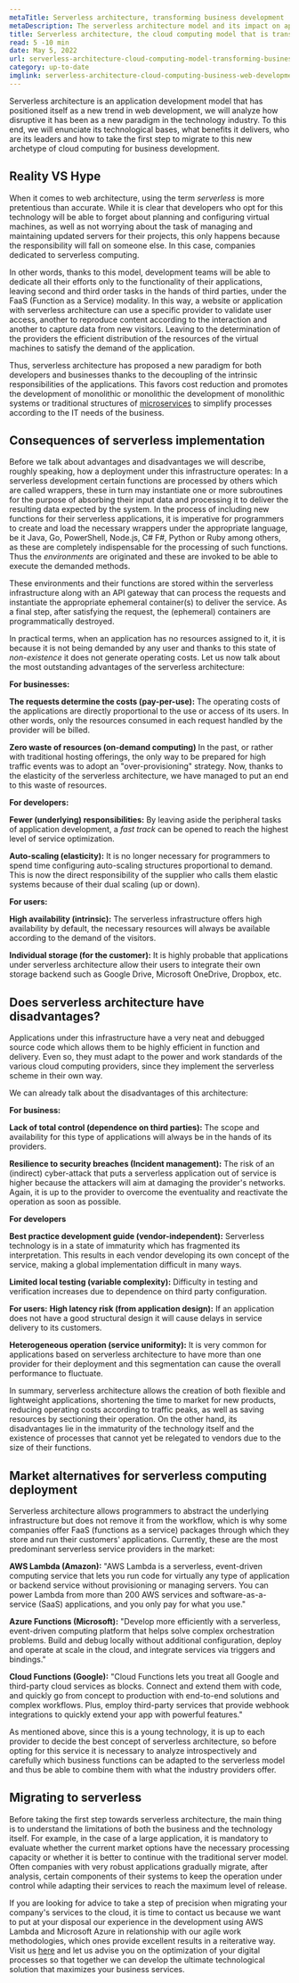```yaml
---
metaTitle: Serverless architecture, transforming business development
metaDescription: The serverless architecture model and its impact on application development and technology.
title: Serverless architecture, the cloud computing model that is transforming business technological development
read: 5 -10 min
date: May 5, 2022
url: serverless-architecture-cloud-computing-model-transforming-business-web-development
category: up-to-date
imglink: serverless-architecture-cloud-computing-business-web-development.jpg
---
```


Serverless architecture is an application development model that has positioned itself as a new trend in web development, we will analyze how disruptive it has been as a new paradigm in the technology industry. To this end, we will enunciate its technological bases, what benefits it delivers, who are its leaders and how to take the first step to migrate to this new archetype of cloud computing for business development.

## Reality VS Hype

When it comes to web architecture, using the term _serverless_ is more pretentious than accurate. While it is clear that developers who opt for this technology will be able to forget about planning and configuring virtual machines, as well as not worrying about the task of managing and maintaining updated servers for their projects, this only happens because the responsibility will fall on someone else. In this case, companies dedicated to serverless computing.

In other words, thanks to this model, development teams will be able to dedicate all their efforts only to the functionality of their applications, leaving second and third order tasks in the hands of third parties, under the FaaS (Function as a Service) modality.
In this way, a website or application with serverless architecture can use a specific provider to validate user access, another to reproduce content according to the interaction and another to capture data from new visitors. Leaving to the determination of the providers the efficient distribution of the resources of the virtual machines to satisfy the demand of the application.

Thus, serverless architecture has proposed a new paradigm for both developers and businesses thanks to the decoupling of the intrinsic responsibilities of the applications. This favors cost reduction and promotes the development of monolithic or monolithic
the development of monolithic systems or traditional structures of [microservices](https://www.dreamcodesoft.com/everything-you-need-to-know-about-microservices) to simplify processes according to the IT needs of the business.

## Consequences of serverless implementation

Before we talk about advantages and disadvantages we will describe, roughly speaking, how a deployment under this infrastructure operates:
In a serverless development certain functions are processed by others which are called wrappers, these in turn may instantiate one or more subroutines for the purpose of absorbing their input data and processing it to deliver the resulting data expected by the system.
In the process of including new functions for their serverless applications, it is imperative for programmers to create and load the necessary wrappers under the appropriate language, be it Java, Go, PowerShell, Node.js, C# F#, Python or Ruby among others, as these are completely indispensable for the processing of such functions. Thus the _environments_ are originated and these are invoked to be able to execute the demanded methods.

These environments and their functions are stored within the serverless infrastructure along with an API gateway that can process the requests and instantiate the appropriate ephemeral container(s) to deliver the service. As a final step, after satisfying the request, the (ephemeral) containers are programmatically destroyed.

In practical terms, when an application has no resources assigned to it, it is because it is not being demanded by any user and thanks to this state of _non-existence_ it does not generate operating costs.
Let us now talk about the most outstanding advantages of the serverless architecture:

**For businesses:**

**The requests determine the costs (pay-per-use):**
The operating costs of the applications are directly proportional to the use or access of its users. In other words, only the resources consumed in each request handled by the provider will be billed.

**Zero waste of resources (on-demand computing)**
In the past, or rather with traditional hosting offerings, the only way to be prepared for high traffic events was to adopt an "over-provisioning" strategy. Now, thanks to the elasticity of the serverless architecture, we have managed to put an end to this waste of resources.

**For developers:**

**Fewer (underlying) responsibilities:**
By leaving aside the peripheral tasks of application development, a _fast track_ can be opened to reach the highest level of service optimization.

**Auto-scaling (elasticity):**
It is no longer necessary for programmers to spend time configuring auto-scaling structures proportional to demand. This is now the direct responsibility of the supplier who calls them elastic systems because of their dual scaling (up or down).

**For users:**

**High availability (intrinsic):**
The serverless infrastructure offers high availability by default, the necessary resources will always be available according to the demand of the visitors.

**Individual storage (for the customer):**
It is highly probable that applications under serverless architecture allow their users to integrate their own storage backend such as Google Drive, Microsoft OneDrive, Dropbox, etc.

## Does serverless architecture have disadvantages?

Applications under this infrastructure have a very neat and debugged source code which allows them to be highly efficient in function and delivery. Even so, they must adapt to the power and work standards of the various cloud computing providers, since they implement the serverless scheme in their own way.

We can already talk about the disadvantages of this architecture:

**For business:**

**Lack of total control (dependence on third parties):**
The scope and availability for this type of applications will always be in the hands of its providers.

**Resilience to security breaches (Incident management):**
The risk of an (indirect) cyber-attack that puts a serverless application out of service is higher because the attackers will aim at damaging the provider's networks. Again, it is up to the provider to overcome the eventuality and reactivate the operation as soon as possible.

**For developers**

**Best practice development guide (vendor-independent):**
Serverless technology is in a state of immaturity which has fragmented its interpretation. This results in each vendor developing its own concept of the service, making a global implementation difficult in many ways.

**Limited local testing (variable complexity):**
Difficulty in testing and verification increases due to dependence on third party configuration.

**For users:**
**High latency risk (from application design):**
If an application does not have a good structural design it will cause delays in service delivery to its customers.

**Heterogeneous operation (service uniformity):**
It is very common for applications based on serverless architecture to have more than one provider for their deployment and this segmentation can cause the overall performance to fluctuate.

In summary, serverless architecture allows the creation of both flexible and lightweight applications, shortening the time to market for new products, reducing operating costs according to traffic peaks, as well as saving resources by sectioning their operation. On the other hand, its disadvantages lie in the immaturity of the technology itself and the existence of processes that cannot yet be relegated to vendors due to the size of their functions.

## Market alternatives for serverless computing deployment

Serverless architecture allows programmers to abstract the underlying infrastructure but does not remove it from the workflow, which is why some companies offer FaaS (functions as a service) packages through which they store and run their customers' applications.
Currently, these are the most predominant serverless service providers in the market:

**AWS Lambda (Amazon):** "AWS Lambda is a serverless, event-driven computing service that lets you run code for virtually any type of application or backend service without provisioning or managing servers. You can power Lambda from more than 200 AWS services and software-as-a-service (SaaS) applications, and you only pay for what you use."

**Azure Functions (Microsoft):** "Develop more efficiently with a serverless, event-driven computing platform that helps solve complex orchestration problems. Build and debug locally without additional configuration, deploy and operate at scale in the cloud, and integrate services via triggers and bindings."

**Cloud Functions (Google):** "Cloud Functions lets you treat all Google and third-party cloud services as blocks. Connect and extend them with code, and quickly go from concept to production with end-to-end solutions and complex workflows. Plus, employ third-party services that provide webhook integrations to quickly extend your app with powerful features."

As mentioned above, since this is a young technology, it is up to each provider to decide the best concept of serverless architecture, so before opting for this service it is necessary to analyze introspectively and carefully which business functions can be adapted to the serverless model and thus be able to combine them with what the industry providers offer.

## Migrating to serverless

Before taking the first step towards serverless architecture, the main thing is to understand the limitations of both the business and the technology itself. For example, in the case of a large application, it is mandatory to evaluate whether the current market options have the necessary processing capacity or whether it is better to continue with the traditional server model.
Often companies with very robust applications gradually migrate, after analysis, certain components of their systems to keep the operation under control while adapting their services to reach the maximum level of release.

If you are looking for advice to take a step of precision when migrating your company's services to the cloud, it is time to contact us because we want to put at your disposal our experience in the development using AWS Lambda and Microsoft Azure in relationship with our agile work methodologies, which ones provide excellent results in a reiterative way.
Visit us [here](https://www.dreamcodesoft.com/services) and let us advise you on the optimization of your digital processes so that together we can develop the ultimate technological solution that maximizes your business services.
